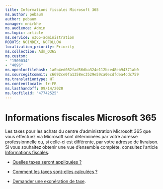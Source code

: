 ```yaml
---
title: Informations fiscales Microsoft 365
ms.author: pebaum
author: pebaum
manager: mnirkhe
ms.audience: Admin
ms.topic: article
ms.service: o365-administration
ROBOTS: NOINDEX, NOFOLLOW
localization_priority: Priority
ms.collection: Adm_O365
ms.custom:
- "1500034"
- "4896"
ms.openlocfilehash: 1a0b4ed082fad56dba324e112bce48eb94371ab0
ms.sourcegitcommit: c6692ce0fa1358ec3529e59ca0ecdfdea4cdc759
ms.translationtype: HT
ms.contentlocale: fr-FR
ms.lasthandoff: 09/14/2020
ms.locfileid: "47742525"
---
```

# <a name="microsoft-365-tax-information"></a>Informations fiscales Microsoft 365

Les taxes pour les achats du centre d’administration Microsoft 365 que vous effectuez via Microsoft sont déterminées par votre adresse professionnelle ou, si celle-ci est différente, par votre adresse de livraison. Si vous souhaitez obtenir une vue d’ensemble complète, consultez l’article [Informations fiscales](https://docs.microsoft.com/microsoft-365/commerce/billing-and-payments/tax-information?view=o365-worldwide).

- [Quelles taxes seront appliquées ?](https://docs.microsoft.com/microsoft-365/commerce/billing-and-payments/tax-information?view=o365-worldwide#what-tax-will-i-be-charged) 

- [Comment les taxes sont-elles calculées ?](https://docs.microsoft.com/microsoft-365/commerce/billing-and-payments/tax-information?view=o365-worldwide#how-taxes-are-calculated)

- [Demander une exonération de taxe](https://docs.microsoft.com/microsoft-365/commerce/billing-and-payments/tax-information?view=o365-worldwide#apply-for-tax-exempt-status).
